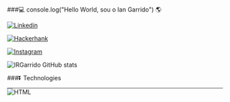 ###💻 console.log("Hello World, sou o Ian Garrido") 🌎

[![Linkedin](https://img.shields.io/badge/LinkedIn-0077B5?style=for-the-badge&logo=linkedin&logoColor=white)](www.linkedin.com/in/ian-garrido-a7876a2a9)

[![Hackerhank](https://img.shields.io/badge/-Hackerrank-2EC866?style=for-the-badge&logo=HackerRank&logoColor=white)](https://www.hackerrank.com/profile/igr_eng23)

[![Instagram](https://img.shields.io/badge/Instagram-E4405F?style=for-the-badge&logo=instagram&logoColor=white)]([https://www.hackerrank.com/profile/igr_eng23](https://www.instagram.com/reisiangarrido/))

![IRGarrido GitHub stats](https://github-readme-stats.vercel.app/api?username=IRGarrido&show_icons=true&theme=radical)

###⏬ Technologies 
<div style="display: inline_block; border-top: 1px solid #333">
  <img align="center" alt="HTML" src="https://img.shields.io/badge/HTML5-E34F26?style=for-the-badge&logo=html5&logoColor=white">
</div>
